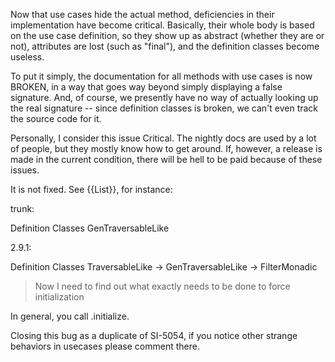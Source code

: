Now that use cases hide the actual method, deficiencies in their implementation have become critical. Basically, their whole body is based on the use case definition, so they show up as abstract (whether they are or not), attributes are lost (such as "final"), and the definition classes become useless.

To put it simply, the documentation for all methods with use cases is now BROKEN, in a way that goes way beyond simply displaying a false signature. And, of course, we presently have no way of actually looking up the real signature -- since definition classes is broken, we can't even track the source code for it.

Personally, I consider this issue Critical. The nightly docs are used by a lot of people, but they mostly know how to get around. If, however, a release is made in the current condition, there will be hell to be paid because of these issues.

It is not fixed. See {{List}}, for instance:

trunk:

Definition Classes GenTraversableLike

2.9.1:

Definition Classes TraversableLike → GenTraversableLike → FilterMonadic

> Now I need to find out what exactly needs to be done to force initialization

In general, you call .initialize.

Closing this bug as a duplicate of SI-5054, if you notice other strange behaviors in usecases please comment there.
